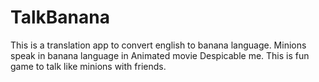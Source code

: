 <h1>TalkBanana</h1>

This is a translation app to convert english to banana language. Minions speak in banana language in Animated movie Despicable me. This is fun game to talk like minions with friends.
